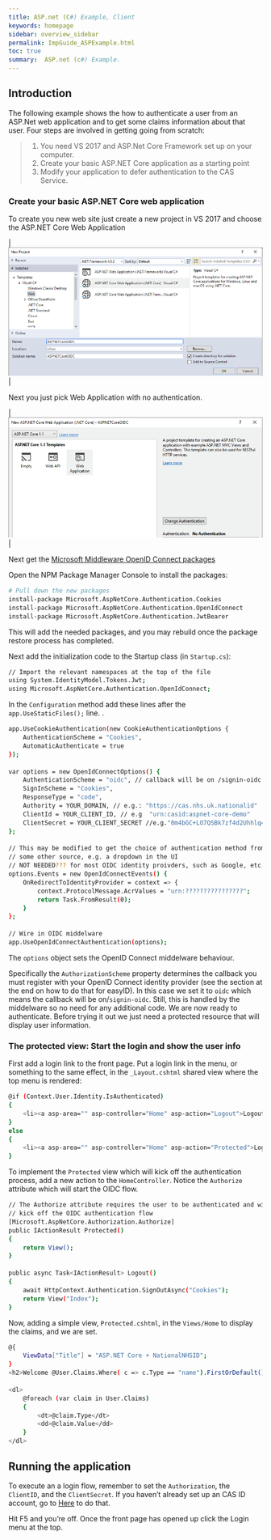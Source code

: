 ```yaml
---
title: ASP.net (C#) Example, Client
keywords: homepage
sidebar: overview_sidebar
permalink: ImpGuide_ASPExample.html
toc: true
summary:  ASP.net (c#) Example.
---
```



## Introduction
 


The following example shows the how to authenticate a user from an ASP.Net web application and to get some claims information about that user.
Four steps are involved in getting going from scratch:
> 1.	You need VS 2017 and ASP.Net Core Framework set up on your computer. 
> 2.	Create your basic ASP.NET Core application as a starting point
> 3.	Modify your application to defer authentication to the CAS Service.
	
### Create your basic ASP.NET Core web application
To create you new web site just create a new project in VS 2017 and choose the ASP.NET Core Web Application



|<img src="./images/ASPEx1.jpg" alt="ASPnet"/>|

Next you just pick Web Application with no authentication.


|<img src="./images/ASPEx2.jpg" alt="ASPnet"/>|

Next get the [Microsoft Middleware OpenID Connect packages](https://www.nuget.org/packages/Microsoft.AspNetCore.Authentication.OpenIdConnect/)

Open the NPM Package Manager Console to install the packages:

```sh
# Pull down the new packages
install-package Microsoft.AspNetCore.Authentication.Cookies
install-package Microsoft.AspNetCore.Authentication.OpenIdConnect
install-package Microsoft.AspNetCore.Authentication.JwtBearer
```

This will add the needed packages, and you may rebuild once the package restore process has completed.

Next add the initialization code to the Startup class (in `Startup.cs`):

```sh
// Import the relevant namespaces at the top of the file
using System.IdentityModel.Tokens.Jwt;
using Microsoft.AspNetCore.Authentication.OpenIdConnect;
```

In the `Configuration` method add these lines after the `app.UseStaticFiles();` line. .

```sh
app.UseCookieAuthentication(new CookieAuthenticationOptions {
    AuthenticationScheme = "Cookies",
    AutomaticAuthenticate = true
});

var options = new OpenIdConnectOptions() {
    AuthenticationScheme = "oidc", // callback will be on /signin-oidc
    SignInScheme = "Cookies",
    ResponseType = "code",
    Authority = YOUR_DOMAIN, // e.g.: "https://cas.nhs.uk.nationalid"
    ClientId = YOUR_CLIENT_ID, // e.g  "urn:casid:aspnet-core-demo" 
    ClientSecret = YOUR_CLIENT_SECRET //e.g."0m4bGC+LO7QSBk7zf4d2Uhhlq48IRHbUC/D5yM4EROU="
};

// This may be modified to get the choice of authentication method from
// some other source, e.g. a dropdown in the UI
// NOT NEEDED??? for most OIDC identity proivders, such as Google, etc.
options.Events = new OpenIdConnectEvents() {
    OnRedirectToIdentityProvider = context => {
        context.ProtocolMessage.AcrValues = "urn:????????????????";
        return Task.FromResult(0);
    }
};

// Wire in OIDC middelware
app.UseOpenIdConnectAuthentication(options);

```

The `options` object sets the OpenID Connect middelware behaviour.

Specifically the `AuthorizationScheme` property determines the callback you must register with your OpenID Connect identity provider (see the section at the end on how to do that for easyID). In this case we set it to `oidc` which means the callback will be on/`signin-oidc`. Still, this is handled by the middelware so no need for any additional code.
We are now ready to authenticate. Before trying it out we just need a protected resource that will display user information.

### The protected view: Start the login and show the user info

First add a login link to the front page. Put a login link in the menu, or something to the same effect, in the `_Layout.cshtml` shared view where the top menu is rendered:


```sh
@if (Context.User.Identity.IsAuthenticated) 
{
    <li><a asp-area="" asp-controller="Home" asp-action="Logout">Logout</a></li>                        
}
else 
{
    <li><a asp-area="" asp-controller="Home" asp-action="Protected">Login</a></li>                        
}

```

To implement the `Protected` view which will kick off the authentication process, add a new action to the `HomeController`. Notice the `Authorize` attribute which will start the OIDC flow.

```sh
// The Authorize attribute requires the user to be authenticated and will
// kick off the OIDC authentication flow 
[Microsoft.AspNetCore.Authorization.Authorize]
public IActionResult Protected()
{
    return View();
}
    
public async Task<IActionResult> Logout()
{
    await HttpContext.Authentication.SignOutAsync("Cookies");
    return View("Index");
}

```

Now, adding a simple view, `Protected.cshtml`, in the `Views/Home` to display the claims, and we are set.

```sh
@{
    ViewData["Title"] = "ASP.NET Core + NationalNHSID";
}
<h2>Welcome @User.Claims.Where( c => c.Type == "name").FirstOrDefault().Value</h2>
 
<dl>
    @foreach (var claim in User.Claims)
    {
        <dt>@claim.Type</dt>
        <dd>@claim.Value</dd>
    }
</dl>
```
## Running the application

To execute an a login flow, remember to set the `Authorization`, the `ClientID`, and the `ClientSecret`. 
If you haven’t already set up an CAS ID account, go to [Here](ImpGuide_Reg.html) to do that.

Hit F5 and you’re off. Once the front page has opened up click the Login menu at the top.
